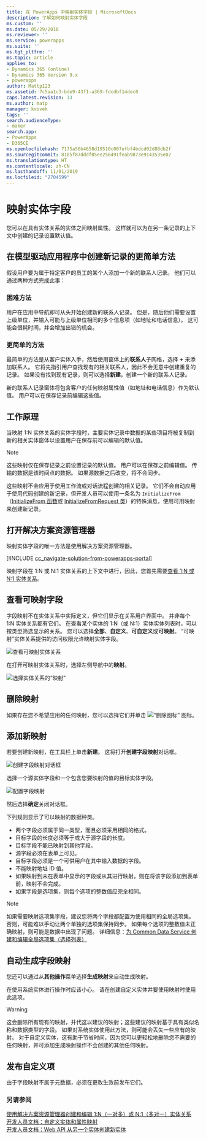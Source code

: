 ```yaml
---
title: 在 PowerApps 中映射实体字段 | MicrosoftDocs
description: 了解如何映射实体字段
ms.custom: ''
ms.date: 05/29/2018
ms.reviewer: ''
ms.service: powerapps
ms.suite: ''
ms.tgt_pltfrm: ''
ms.topic: article
applies_to:
- Dynamics 365 (online)
- Dynamics 365 Version 9.x
- powerapps
author: Mattp123
ms.assetid: 7c5aa1c3-bde9-43f1-a369-fdcdbf14dec0
caps.latest.revision: 33
ms.author: matp
manager: kvivek
tags: ''
search.audienceType:
- maker
search.app:
- PowerApps
- D365CE
ms.openlocfilehash: 7175a56b4658d19510c007efbf4bdcd02d88db2f
ms.sourcegitcommit: 8185f87dddf05ee256491feab9873e9143535e02
ms.translationtype: HT
ms.contentlocale: zh-CN
ms.lasthandoff: 11/01/2019
ms.locfileid: "2704599"
---
```

# <a name="map-entity-fields"></a>映射实体字段
 
您可以在具有实体关系的实体之间映射属性。 这样就可以为在另一条记录的上下文中创建的记录设置默认值。 

## <a name="easier-way-to-create-new-records-in-model-driven-apps"></a>在模型驱动应用程序中创建新记录的更简单方法

假设用户要为属于特定客户的员工的某个人添加一个新的联系人记录。 他们可以通过两种方式完成此事：  
  
### <a name="the-hard-way"></a>困难方法

用户在应用中导航即可从头开始创建新的联系人记录。 但是，随后他们需要设置上级单位，并输入可能与上级单位相同的多个信息项（如地址和电话信息）。 这可能会很耗时间，并会增加出错的机会。  
  
### <a name="the-easier-way"></a>更简单的方法

最简单的方法是从客户实体入手，然后使用窗体上的**联系人**子网格，选择 **+** 来添加联系人。 它将先指引用户查找现有的相关联系人，因此不会无意中创建重复的记录。 如果没有找到现有记录，则可以选择**新建**，创建一个新的联系人记录。 

新的联系人记录窗体将包含客户的任何映射属性值（如地址和电话信息）作为默认值。 用户可以在保存记录前编辑这些值。

## <a name="how-this-works"></a>工作原理

当映射 1:N 实体关系的实体字段时，主要实体记录中数据的某些项目将被复制到新的相关实体窗体以设置用户在保存前可以编辑的默认值。
 
  
> [!NOTE]
> 这些映射仅在保存记录之前设置记录的默认值。 用户可以在保存之前编辑值。 传输的数据是该时间点的数据。 如果源数据之后改变，将不会同步。
>   
> 这些映射不会应用于使用工作流或对话流程创建的相关记录。 它们不会自动应用于使用代码创建的新记录，但开发人员可以使用一条名为 `InitializeFrom`（[InitializeFrom 函数](/dynamics365/customer-engagement/web-api/initializefrom?view=dynamics-ce-odata-9)或 [InitializeFromRequest 类](/dotnet/api/microsoft.crm.sdk.messages.initializefromrequest?view=dynamics-general-ce-9)）的特殊消息，使用可用映射来创建新记录。  

## <a name="open-solution-explorer"></a>打开解决方案资源管理器

映射实体字段的唯一方法是使用解决方案资源管理器。

[!INCLUDE [cc_navigate-solution-from-powerapps-portal](../../includes/cc_navigate-solution-from-powerapps-portal.md)]
  
映射字段在 1:N 或 N:1 实体关系的上下文中进行，因此，您首先需要[查看 1:N 或 N:1 实体关系](create-edit-1n-relationships-solution-explorer.md#view-entity-relationships)。

## <a name="view-mappable-fields"></a>查看可映射字段

字段映射不在实体关系中实际定义，但它们显示在关系用户界面中。 并非每个 1:N 实体关系都有它们。 在查看某个实体的 1:N（或 N:1）实体实体列表时，可以按类型筛选显示的关系。 您可以选择**全部**、**自定义**、**可自定义**或**可映射**。 “可映射”实体关系提供的访问权限允许映射实体字段。 

![查看可映射实体关系](media/mappable-entity-relationships.png) 

在打开可映射实体关系时，选择左侧导航中的**映射**。

![选择实体关系的“映射”](media/map-entity-fields-ui-solution-explorer.png)

## <a name="delete-mappings"></a>删除映射

如果存在您不希望应用的任何映射，您可以选择它们并单击 ![“删除图标”](media/delete.gif) 图标。

## <a name="add-new-mappings"></a>添加新映射

若要创建新映射，在工具栏上单击**新建**。 这将打开**创建字段映射**对话框。

![创建字段映射对话框](media/create-field-mapping-dialog.png)

选择一个源实体字段和一个包含您要映射的值的目标实体字段。 

![配置字段映射](media/configure-field-mapping.png)

然后选择**确定**关闭对话框。

下列规则显示了可以映射的数据种类。  
  
- 两个字段必须属于同一类型，而且必须采用相同的格式。  
- 目标字段的长度必须等于或大于源字段的长度。  
- 目标字段不能已映射到其他字段。  
- 源字段必须在表单上可见。  
- 目标字段必须是一个可供用户在其中输入数据的字段。  
- 不能映射地址 ID 值。
- 如果映射到未在表单中显示的字段或从其进行映射，则在将该字段添加到表单前，映射不会完成。
- 如果字段是选项集，则每个选项的整数值应完全相同。  
  
> [!NOTE]
>  如果需要映射选项集字段，建议您将两个字段都配置为使用相同的全局选项集。 否则，可能难以手动让两个单独的选项集保持同步。 如果每个选项的整数值未正确映射，则可能是数据中出现了问题。 详细信息：[为 Common Data Service 创建和编辑全局选项集（选择列表）](create-edit-global-option-sets.md)  
  
## <a name="automatically-generate-field-mappings"></a>自动生成字段映射  

您还可以通过从**其他操作**菜单选择**生成映射**来自动生成映射。

在使用系统实体进行操作时应该小心。 请在创建自定义实体并要使用映射时使用此选项。 

> [!WARNING]
> 这会删除所有现有的映射，并代这以建议的映射；这些建议的映射基于具有类似名称和数据类型的字段。 如果对系统实体使用此方法，则可能会丢失一些应有的映射。 对于自定义实体，这有助于节省时间，因为您可以更轻松地删除您不需要的任何映射，并可添加生成映射操作不会创建的其他任何映射。  


## <a name="publish-customizations"></a>发布自定义项 

由于字段映射不属于元数据，必须在更改生效前发布它们。 
<!-- TODO Need a general topic about publishing to link to in situations like this -->

### <a name="see-also"></a>另请参阅
[使用解决方案资源管理器创建和编辑 1:N（一对多）或 N:1（多对一）实体关系](create-edit-1n-relationships-solution-explorer.md)<br />
[开发人员文档：自定义实体和属性映射](/dynamics365/customer-engagement/developer/customize-entity-attribute-mappings)<br />
[开发人员文档：Web API 从另一个实体创建新实体](/dynamics365/customer-engagement/developer/webapi/create-entity-web-api#create-a-new-entity-from-another-entity)
